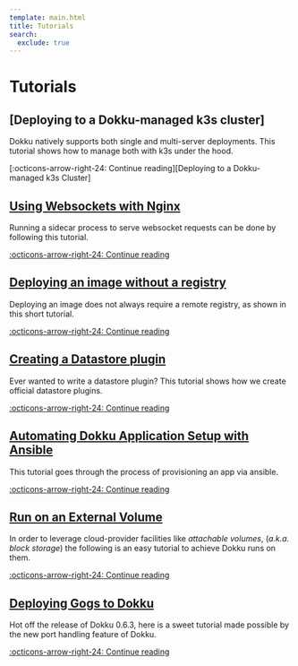 ```yaml
---
template: main.html
title: Tutorials
search:
  exclude: true
---
```


<style>
  /*hide the duplicate tutorials heading*/
  .md-nav__item--nested .md-nav__item--active .md-nav__link:first-of-type {
    display:  none;
  }
  /*drop icon*/
  .md-nav__link .md-nav__icon.md-icon {
    display:  none;
  }
  .md-sidebar--secondary:not([hidden]) {
    visibility: hidden;
  }
  /*remove padding on tutorials posts*/
  .md-nav__item--nested .md-nav__item--nested .md-nav .md-nav__list .md-nav__item {
    padding:  0;
  }
</style>

# Tutorials

## [Deploying to a Dokku-managed k3s cluster]

Dokku natively supports both single and multi-server deployments. This tutorial shows how to manage both with k3s under the hood.

  [:octicons-arrow-right-24: Continue reading][Deploying to a Dokku-managed k3s Cluster]

  [Using Websockets with Nginx]: other/deploying-to-k3s.md

## [Using Websockets with Nginx]

Running a sidecar process to serve websocket requests can be done by following this tutorial.

  [:octicons-arrow-right-24: Continue reading][Using Websockets with Nginx]

  [Using Websockets with Nginx]: other/using-websockets-in-dokku.md

## [Deploying an image without a registry]

Deploying an image does not always require a remote registry, as shown in this short tutorial.

  [:octicons-arrow-right-24: Continue reading][Deploying an image without a registry]

  [Deploying an image without a registry]: other/deploying-an-image-without-a-registry.md

## [Creating a Datastore plugin]

Ever wanted to write a datastore plugin? This tutorial shows how we create official datastore plugins.

  [:octicons-arrow-right-24: Continue reading][Creating a Datastore plugin]

  [Creating a Datastore plugin]: plugins/creating-a-datastore-plugin.md

## [Automating Dokku Application Setup with Ansible]

This tutorial goes through the process of provisioning an app via ansible.

  [:octicons-arrow-right-24: Continue reading][Automating Dokku Application Setup with Ansible]

  [Automating Dokku Application Setup with Ansible]: automation/automating-dokku-setup.md

## [Run on an External Volume]

In order to leverage cloud-provider facilities like _attachable volumes_, (_a.k.a. block storage_)
the following is an easy tutorial to achieve Dokku runs on them.

  [:octicons-arrow-right-24: Continue reading][Run on an External Volume]

  [Run on an External Volume]: other/run-on-external-volume.md

## [Deploying Gogs to Dokku]

Hot off the release of Dokku 0.6.3, here is a sweet tutorial made possible by the new port handling feature of Dokku.

  [:octicons-arrow-right-24: Continue reading][Deploying Gogs to Dokku]

  [Deploying Gogs to Dokku]: apps/deploying-gogs-to-dokku.md

